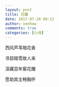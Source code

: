 ```yaml
---
layout: post
title: 花雕
date: 2017-07-28 09:12
author: venhow
comments: true
categories: [小诗]
---
```

西风芦苇暗花香

寻踪踏雪故人来

深藏百年窖花雕

愿助宾主畅胸怀
